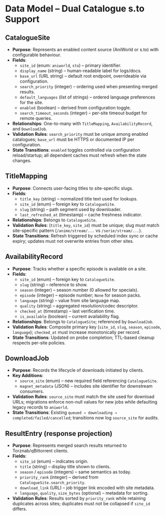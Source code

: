 # Data Model – Dual Catalogue s.to Support

## CatalogueSite
- **Purpose**: Represents an enabled content source (AniWorld or s.to) with configurable behaviour.
- **Fields**:
  - `site_id` (enum: `aniworld`, `sto`) – primary identifier.
  - `display_name` (string) – human-readable label for logs/docs.
  - `base_url` (URL string) – default root endpoint, overrideable via configuration.
  - `search_priority` (integer) – ordering used when presenting merged results.
  - `default_languages` (list of strings) – ordered language preferences for the site.
  - `enabled` (boolean) – derived from configuration toggle.
  - `search_timeout_seconds` (integer) – per-site timeout budget for remote queries.
- **Relationships**: One-to-many with `TitleMapping`, `AvailabilityRecord`, and `DownloadJob`.
- **Validation Rules**: `search_priority` must be unique among enabled catalogues; `base_url` must be HTTPS or documented IP per configuration.
- **State Transitions**: `enabled` toggles controlled via configuration reload/startup; all dependent caches must refresh when the state changes.

## TitleMapping
- **Purpose**: Connects user-facing titles to site-specific slugs.
- **Fields**:
  - `title_key` (string) – normalized title text used for lookups.
  - `site_id` (enum) – foreign key to `CatalogueSite`.
  - `slug` (string) – path segment used by downloader.
  - `last_refreshed_at` (timestamp) – cache freshness indicator.
- **Relationships**: Belongs to `CatalogueSite`.
- **Validation Rules**: (`title_key`, `site_id`) must be unique; slug must match site-specific pattern (`/anime/stream/...` vs `/serie/stream/...`).
- **State Transitions**: Refresh triggered by scheduled index sync or cache expiry; updates must not overwrite entries from other sites.

## AvailabilityRecord
- **Purpose**: Tracks whether a specific episode is available on a site.
- **Fields**:
  - `site_id` (enum) – foreign key to `CatalogueSite`.
  - `slug` (string) – reference to show.
  - `season` (integer) – season number (0 allowed for specials).
  - `episode` (integer) – episode number; `None` for season packs.
  - `language` (string) – value from site language map.
  - `quality` (string) – aggregated resolution/codec descriptor.
  - `checked_at` (timestamp) – last verification time.
  - `is_available` (boolean) – current availability flag.
- **Relationships**: Belongs to `CatalogueSite`; referenced by `DownloadJob`.
- **Validation Rules**: Composite primary key (`site_id`, `slug`, `season`, `episode`, `language`); `checked_at` must increase monotonically per record.
- **State Transitions**: Updated on probe completion; TTL-based cleanup respects per-site policies.

## DownloadJob
- **Purpose**: Records the lifecycle of downloads initiated by clients.
- **Key Additions**:
  - `source_site` (enum) – new required field referencing `CatalogueSite`.
  - `magnet_metadata` (JSON) – includes site identifier for downstream consumers.
- **Validation Rules**: `source_site` must match the site used for download URLs; migrations enforce non-null values for new jobs while defaulting legacy records to `aniworld`.
- **State Transitions**: Existing `queued → downloading → completed/failed/cancelled`; transitions now log `source_site` for audits.

## ResultEntry (response projection)
- **Purpose**: Represents merged search results returned to Torznab/qBittorrent clients.
- **Fields**:
  - `site_id` (enum) – indicates origin.
  - `title` (string) – display title shown to clients.
  - `season` / `episode` (integers) – same semantics as today.
  - `priority_rank` (integer) – derived from `CatalogueSite.search_priority`.
  - `download_link` (URL) – job trigger link encoded with site metadata.
  - `language`, `quality`, `size_bytes` (optional) – metadata for sorting.
- **Validation Rules**: Results sorted by `priority_rank` while retaining duplicates across sites; duplicates must not be collapsed if `site_id` differs.
